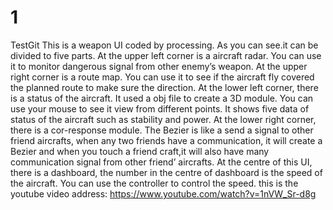 # 1
TestGit
This is a weapon UI coded by processing. As you can see.it can be divided to five parts. At the upper left corner is a aircraft radar. You can use it to monitor dangerous signal from other enemy’s weapon. At the upper right corner is a route map. You can use it to see if the aircraft fly covered the planned route to make sure the direction. At the lower left corner, there is a status of the aircraft. It used a obj file to create a 3D module. You can use your mouse to see it view from different points. It shows five data of status of the aircraft such as stability and power. At the lower right corner, there is a cor-response module. The Bezier is like a send a signal to other friend aircrafts, when any two friends have a  communication, it will create a Bezier and when you touch a friend craft,it will also have many communication signal from other friend’ aircrafts. At the centre of this UI, there is a dashboard, the number in the centre of dashboard is the speed of the aircraft. You can use the controller to control the speed.
this is the youtube video address:
https://www.youtube.com/watch?v=1nVW_Sr-d8g
